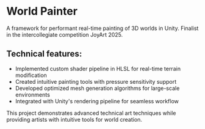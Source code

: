 # World Painter

A framework for performant real-time painting of 3D worlds in Unity. Finalist in the intercollegiate competition JoyArt 2025.

## Technical features:

- Implemented custom shader pipeline in HLSL for real-time terrain modification
- Created intuitive painting tools with pressure sensitivity support
- Developed optimized mesh generation algorithms for large-scale environments
- Integrated with Unity's rendering pipeline for seamless workflow

This project demonstrates advanced technical art techniques while providing artists with intuitive tools for world creation.

